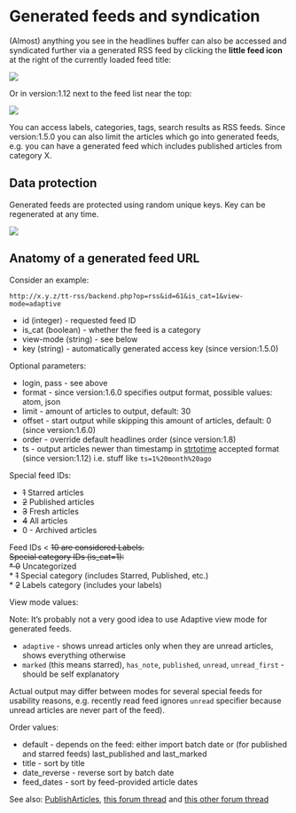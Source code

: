 Generated feeds and syndication
===============================

(Almost) anything you see in the headlines buffer can also be accessed
and syndicated further via a generated RSS feed by clicking the **little
feed icon** at the right of the currently loaded feed title:

![](/images/syndicated_feed_icon.png)

Or in version:1.12 next to the feed list near the top:

![](/images/redmine/112_feed_icon.png)

You can access labels, categories, tags, search results as RSS feeds.
Since version:1.5.0 you can also limit the articles which go into
generated feeds, e.g. you can have a generated feed which includes
published articles from category X.

Data protection
---------------

Generated feeds are protected using random unique keys. Key can be
regenerated at any time.

![](/images/gen_feed_dialog.png)

Anatomy of a generated feed URL
-------------------------------

Consider an example:

    http://x.y.z/tt-rss/backend.php?op=rss&id=61&is_cat=1&view-mode=adaptive

-   id (integer) - requested feed ID
-   is\_cat (boolean) - whether the feed is a category
-   view-mode (string) - see below
-   key (string) - automatically generated access key (since
    version:1.5.0)

Optional parameters:

-   login, pass - see above
-   format - since version:1.6.0 specifies output format, possible
    values: atom, json
-   limit - amount of articles to output, default: 30
-   offset - start output while skipping this amount of articles,
    default: 0 (since version:1.6.0)
-   order - override default headlines order (since version:1.8)
-   ts - output articles newer than timestamp in
    [strtotime](http://www.php.net/manual/en/function.strtotime.php)
    accepted format (since version:1.12) i.e. stuff like
    <code>ts=1%20month%20ago</code>

Special feed IDs:

-   ~~1~~ Starred articles
-   ~~2~~ Published articles
-   ~~3~~ Fresh articles
-   ~~4~~ All articles
-   0 - Archived articles

Feed IDs \< ~~10 are considered Labels.
\
Special category IDs (is\_cat=1):
\
\* 0~~ Uncategorized\
\* ~~1~~ Special category (includes Starred, Published, etc.)\
\* ~~2~~ Labels category (includes your labels)

View mode values:

Note: It’s probably not a very good idea to use Adaptive view mode for
generated feeds.

-   <code>adaptive</code> - shows unread articles only when they are
    unread articles, shows everything otherwise
-   <code>marked</code> (this means starred), <code>has\_note</code>,
    <code>published</code>, <code>unread</code>,
    <code>unread\_first</code> - should be self explanatory

Actual output may differ between modes for several special feeds for
usability reasons, e.g. recently read feed ignores <code>unread</code>
specifier because unread articles are never part of the feed).

Order values:

-   default - depends on the feed: either import batch date or (for
    published and starred feeds) last\_published and last\_marked
-   title - sort by title
-   date\_reverse - reverse sort by batch date
-   feed\_dates - sort by feed-provided article dates

See also: [PublishArticles](PublishArticles), [this forum
thread](http://tt-rss.org/forum/viewtopic.php?f=1&t=446&p=3015#p3015)
and [this other forum
thread](http://tt-rss.org/forum/viewtopic.php?f=8&t=354)
